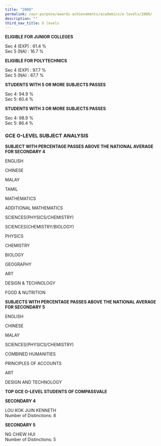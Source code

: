 ```yaml
---
title: "2008"
permalink: /our-purpose/awards-achievements/academics/o-levels/2008/
description: ""
third_nav_title: O levels
---
```

**ELIGIBLE FOR JUNIOR COLLEGES**

Sec 4 (EXP) : 61.4 %<br>
Sec 5 (NA) : 16.7 %

**ELIGIBLE FOR POLYTECHNICS**

Sec 4 (EXP) : 97.7 %<br>
Sec 5 (NA) : 67.7 %

**STUDENTS WITH 5 OR MORE SUBJECTS PASSES**

Sec 4: 94.9 %<br>
Sec 5: 60.4 %

**STUDENTS WITH 3 OR MORE SUBJECTS PASSES** 

Sec 4: 98.9 %<br>
Sec 5: 86.4 %

### GCE O-LEVEL SUBJECT ANALYSIS 

**SUBJECT WITH PERCENTAGE PASSES ABOVE THE NATIONAL AVERAGE FOR SECONDARY 4**

ENGLISH

CHINESE

MALAY

TAMIL

MATHEMATICS

ADDITIONAL MATHEMATICS

SCIENCES(PHYSICS/CHEMISTRY)

SCIENCES(CHEMISTRY/BIOLOGY)

PHYSICS

CHEMISTRY

BIOLOGY

GEOGRAPHY

ART

DESIGN & TECHNOLOGY

FOOD & NUTRITION

**SUBJECTS WITH PERCENTAGE PASSES ABOVE THE NATIONAL AVERAGE FOR SECONDARY 5**

ENGLISH

CHINESE

MALAY

SCIENCES(PHYSICS/CHEMISTRY)

COMBINED HUMANITIES

PRINCIPLES OF ACCOUNTS

ART

DESIGN AND TECHNOLOGY

**TOP GCE O-LEVEL STUDENTS OF COMPASSVALE**

**SECONDARY 4**

LOU KOK JUIN KENNETH<br>
Number of Distinctions: 8

**SECONDARY 5**

NG CHIEW HUI<br>
Number of Distinctions: 5